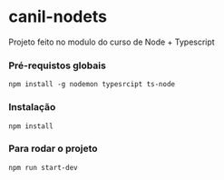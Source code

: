 # canil-nodets
Projeto feito no modulo do curso de Node + Typescript

### Pré-requistos globais
`npm install -g nodemon typesrcipt ts-node`

### Instalação
`npm install`

### Para rodar o projeto
`npm run start-dev`
